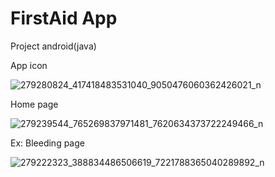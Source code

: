 # FirstAid App
Project android(java)

App icon

![279280824_417418483531040_9050476060362426021_n](https://user-images.githubusercontent.com/87446991/166162630-b8d07d22-55ec-49c4-bcea-d8a9d8d77b23.jpg)

Home page

![279239544_765269837971481_7620634373722249466_n](https://user-images.githubusercontent.com/87446991/166162634-6129b262-cb7f-44af-a6bb-3999cdbaf1b7.png)

Ex: Bleeding page

![279222323_388834486506619_7221788365040289892_n](https://user-images.githubusercontent.com/87446991/166162644-694ec214-563d-46b2-9d75-1eb9def0f46f.png)


